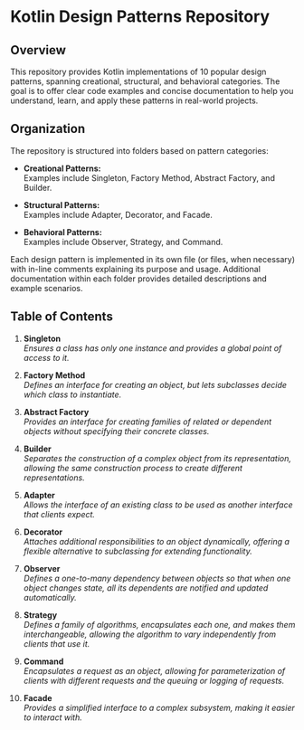 # Kotlin Design Patterns Repository

## Overview
This repository provides Kotlin implementations of 10 popular design patterns, spanning creational, structural, and behavioral categories. The goal is to offer clear code examples and concise documentation to help you understand, learn, and apply these patterns in real-world projects.

## Organization
The repository is structured into folders based on pattern categories:

- **Creational Patterns:**  
  Examples include Singleton, Factory Method, Abstract Factory, and Builder.
  
- **Structural Patterns:**  
  Examples include Adapter, Decorator, and Facade.
  
- **Behavioral Patterns:**  
  Examples include Observer, Strategy, and Command.

Each design pattern is implemented in its own file (or files, when necessary) with in-line comments explaining its purpose and usage. Additional documentation within each folder provides detailed descriptions and example scenarios.

## Table of Contents

1. **Singleton**  
   *Ensures a class has only one instance and provides a global point of access to it.*

2. **Factory Method**  
   *Defines an interface for creating an object, but lets subclasses decide which class to instantiate.*

3. **Abstract Factory**  
   *Provides an interface for creating families of related or dependent objects without specifying their concrete classes.*

4. **Builder**  
   *Separates the construction of a complex object from its representation, allowing the same construction process to create different representations.*

5. **Adapter**  
   *Allows the interface of an existing class to be used as another interface that clients expect.*

6. **Decorator**  
   *Attaches additional responsibilities to an object dynamically, offering a flexible alternative to subclassing for extending functionality.*

7. **Observer**  
   *Defines a one-to-many dependency between objects so that when one object changes state, all its dependents are notified and updated automatically.*

8. **Strategy**  
   *Defines a family of algorithms, encapsulates each one, and makes them interchangeable, allowing the algorithm to vary independently from clients that use it.*

9. **Command**  
   *Encapsulates a request as an object, allowing for parameterization of clients with different requests and the queuing or logging of requests.*

10. **Facade**  
    *Provides a simplified interface to a complex subsystem, making it easier to interact with.*
